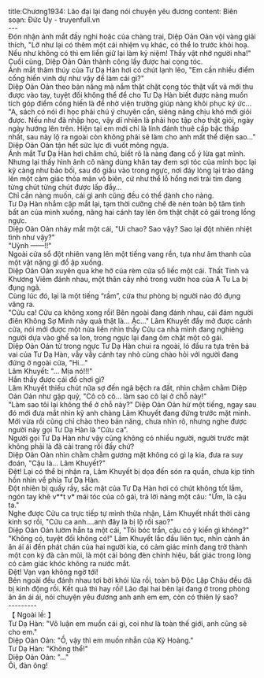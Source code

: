 title:Chương1934: Lão đại lại đang nói chuyện yêu đương
content:
Biên soạn: Đức Uy - truyenfull.vn<br>---<br>Đón nhận ánh mắt đầy nghi hoặc của chàng trai, Diệp Oản Oản vội vàng giải thích, "Lỡ như lại có thêm một cái nhiệm vụ khác, có thể lo trước khỏi hoạ. Nếu như không có thì em liền giữ lại làm kỷ niệm! Thấy vật nhớ người nha!"<br>Cuối cùng, Diệp Oản Oản thành công lấy được hai cọng tóc.<br>Ánh mắt thâm thúy của Tư Dạ Hàn hơi có chút lạnh lẽo, "Em cần nhiều điểm cống hiến vinh dự như vậy để làm cái gì?"<br>Diệp Oản Oản theo bản năng mà nắm thật chặt cọng tóc thật vất vả mới thu được vào tay, tuyệt đối không thể để cho Tư Dạ Hàn biết được nàng muốn tích góp điểm cống hiến là để nhờ viện trưởng giúp nàng khôi phục ký ức...<br>"A, sách có nói đi học phải chú ý chuyên cần, siêng năng chịu khó mới giỏi được. Nếu như đã nhập học, vậy dĩ nhiên là phải học tập cho thật giỏi, ngày ngày hướng lên trên. Hiện tại em mới chỉ là lính đánh thuê cấp bậc thấp nhất, sau này lộ ra ngoài còn không phải sẽ làm cho anh mất thể diện sao..." Diệp Oản Oản tận hết sức lực đi vuốt mông ngựa.<br>Ánh mắt Tư Dạ Hàn hơi chăm chú, biết rõ là nàng đang cố ý lừa gạt mình. Nhưng lại thấy hình ảnh cô nàng dùng khăn tay đem sợi tóc của mình bọc lại kỹ càng như bảo bối, sau đó giấu vào trong ngực, nơi đáy lòng lại trào dâng lên một cảm giác thỏa mãn vô biên, cứ như thể lỗ hổng nơi trái tim đang từng chút từng chút được lấp đầy…<br>Chỉ cần nàng muốn, cái gì anh cũng đều có thể dành cho nàng.<br>Tư Dạ Hàn nhắm cặp mắt lại, tạm thời cưỡng chế đè nén toàn bộ tâm tình bất an của mình xuống, nâng hai cánh tay lên ôm thật chặt cô gái trong lồng ngực.<br>Diệp Oản Oản nháy mắt một cái, "Ui chao? Sao vậy? Sao lại đột nhiên nhiệt tình như vậy?"<br>"Uỳnh ——!!"<br>Ngoài cửa sổ đột nhiên vang lên một tiếng vang rền, tựa như âm thanh của một vật nặng gì đổ ập xuống.<br>Diệp Oản Oản xuyên qua khe hở của rèm cửa sổ liếc một cái. Thất Tinh và Khương Viêm đánh nhau, một thân cây nhỏ trong vườn hoa của A Tu La bị đụng ngã.<br>Cùng lúc đó, lại là một tiếng “rầm”, cửa thư phòng bị người nào đó đụng văng ra.<br>"Cửu ca! Cửu ca không xong rồi! Bên ngoài đang đánh nhau, cái đám người điên Không Sợ Minh này quả thật là... Ặc..." Lâm Khuyết đẩy mở được cánh cửa, nói mới được một nửa liền nhìn thấy Cửu ca nhà mình đang nghiêng người dựa vào ghế sa lon, trong ngực lại đang ôm chặt một cô gái.<br>Diệp Oản Oản từ trong ngực Tư Dạ Hàn chui ra ngoài, ló đầu ra tựa trên bả vai của Tư Dạ Hàn, vẫy vẫy cánh tay nhỏ cùng chào hỏi với người đang đứng ở ngoài cửa, "Hi..."<br>Lâm Khuyết: "... Mịa nó!!!"<br>Hắn thấy được cái đồ chơi gì?<br>Lâm Khuyết thiếu chút nữa sợ đến ngã bệch ra đất, nhìn chằm chằm Diệp Oản Oản như gặp quỷ, "Cô cô cô… làm sao cô lại ở chỗ này!"<br>"Làm sao tôi lại không thể ở chỗ này?" Diệp Oản Oản hừ một tiếng, ngay sau đó mới đưa mắt nhìn kỹ anh chàng Lâm Khuyết đang đứng trước mặt mình. Mới vừa rồi cũng chỉ chào theo bản năng, chưa nhìn rõ, nhưng nghe được người này gọi Tư Dạ Hàn là “Cửu ca”.<br>Người gọi Tư Dạ Hàn như vậy cũng không có nhiều người, người trước mặt không phải là đã cải trang rồi đấy chứ?<br>Diệp Oản Oản nhìn chằm chằm gương mặt không có gì lạ kia, đưa ra suy đoán, "Cậu là... Lâm Khuyết?"<br>Đệt! Lại có thể bị nhận ra, Lâm Khuyết bị dọa đến són ra quần, chưa kịp tỉnh hồn nhìn về phía Tư Dạ Hàn.<br>Đột nhiên bị quấy rầy, sắc mặt của Tư Dạ Hàn hơi có chút không tốt lắm, ngón tay khẽ v**t v* mái tóc của cô gái, trả lời nàng một câu: "Ừm, là cậu ta."<br>Nghe được Cửu ca trực tiếp tự mình thừa nhận, Lâm Khuyết nhất thời càng kinh sợ rồi, "Cửu ca anh….anh đây là bị lộ rồi sao?"<br>Diệp Oản Oản lườm hắn ta một cái, "Tôi bóc trần, cậu có ý kiến gì không?"<br>"Không có, tuyệt đối không có!" Lâm Khuyết lắc đầu liên tục, nhìn cảnh ân ân ái ái đến phát chán của hai người kia, có cảm giác mình đang trở thành một con kỳ đà cản mũi, là một cái bóng đèn chính hiệu, bất giác trong lòng có cảm giác khóc không ra nước mắt.<br>Đệt! Vạn vạn không ngờ tới!<br>Bên ngoài đều đánh nhau tơi bời khói lửa rồi, toàn bộ Độc Lập Châu đều đã bị kinh động rồi. Kết quả thì hay rồi! Lão đại hai bên lại đang ở trong phòng ân ân ái ái, nói chuyện yêu đương anh anh em em, còn có thiên lý sao?<br>---------<br>【 Ngoài lề: 】<br>Tư Dạ Hàn: "Vô luận em muốn cái gì, coi như là toàn thế giới, anh cũng sẽ cho em."<br>Diệp Oản Oản: "Ồ, vậy thì em muốn nhẫn của Kỷ Hoàng."<br>Tư Dạ Hàn: "Không thể!"<br>Diệp Oản Oản: "..."<br>Ôi, đàn ông!